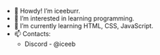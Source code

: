 - 👋 Howdy! I’m iceeburr.
- 👀 I’m interested in learning programming.
- 🌱 I’m currently learning HTML, CSS, JavaScript.
- 📫 Contacts:
  -  Discord - @iceeb
